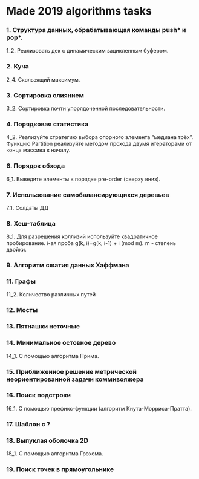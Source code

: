 # Made 2019 algorithms tasks

### 1. Cтруктура данных, обрабатывающая команды push* и pop*.
1_2. Реализовать дек с динамическим зацикленным буфером.
### 2. Куча
2_4. Скользящий максимум.
### 3. Сортировка слиянием
3_2. Сортировка почти упорядоченной последовательности.
### 4. Порядковая статистика
4_2. Реализуйте стратегию выбора опорного элемента “медиана трёх”. Функцию Partition реализуйте методом прохода двумя итераторами от конца массива к началу.
### 6. Порядок обхода
6_1. Выведите элементы в порядке pre-order (сверху вниз).
### 7. Использование самобалансирующихся деревьев
7_1. Солдаты ДД
### 8. Хеш-таблица
8_1. Для разрешения коллизий используйте квадратичное пробирование. i-ая проба
g(k, i)=g(k, i-1) + i (mod m). m - степень двойки.
### 9. Алгоритм сжатия данных Хаффмана
### 11. Графы
11_2. Количество различных путей
### 12. Мосты
### 13. Пятнашки неточные
### 14. Минимальное остовное дерево
14_1. С помощью алгоритма Прима.
### 15. Приближенное решение метрической неориентированной задачи коммивояжера
### 16. Поиск подстроки
16_1. С помощью префикс-функции (алгоритм Кнута-Морриса-Пратта).
### 17. Шаблон с ?
### 18. Выпуклая оболочка 2D
18_1. С помощью алгоритма Грэхема.
### 19. Поиск точек в прямоугольнике
